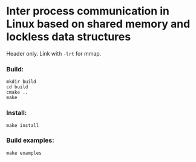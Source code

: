 
# Inter process communication in Linux based on shared memory and lockless data structures

Header only.
Link with `-lrt` for mmap.

### Build:
```
mkdir build
cd build
cmake ..
make
```

### Install:
```
make install
```

### Build examples:
```
make examples
```
